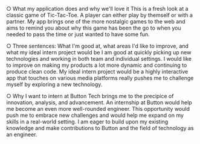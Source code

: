 ○ What my application does and why we'll love it
	This is a fresh look at a classic game of Tic-Tac-Toe. A player can either play by themself or with a partner. My app brings one of the more nostalgic games to the web and aims to remind you about why this game has been the go to when you needed to pass the time or just wanted to have some fun.

○ Three sentences: What I'm good at, what areas I'd like to improve, and what my ideal intern project would be
	I am good at quickly picking up new technologies and working in both team and individual settings. I would like to improve on making my products a lot more dynamic and continuing to produce clean code. My ideal intern project would be a highly interactive app that touches on various media platforms really pushes me to challenge myself by exploring a new technology.

○ Why I want to intern at Button
	Tech brings me to the precipice of innovation, analysis, and advancement. An internship at Button would help me become an even more well-rounded engineer. This opportunity would push me to embrace new challenges and would help me expand on my skills in a real-world setting. I am eager to build upon my existing knowledge and make contributions to Button and the field of technology as an engineer. 
